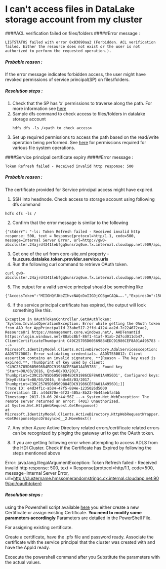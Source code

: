 # I can't access files in DataLake storage account from my cluster

####ACL verification failed on files/folders
#####Error message :
~~~
LISTSTATUS failed with error 0x83090aa2 (Forbidden. ACL verification failed. Either the resource does not exist or the user is not authorized to perform the requested operation.).
~~~
##### Probable reason :
If the error message indicates forbidden access, the user might have revoked permissions of service principal(SP) on files/folders.

##### Resolution steps :
1. Check that the SP has ‘x’ permissions to traverse along the path. For more information see [here](../ClusterCRUD/ADLS/adls-create-permission-setup.md)
2. Sample dfs command to check access to files/folders in datalake storage account
	~~~
	hdfs dfs -ls /<path to check access>
	~~~
3. Set up required permissions to access the path based on the read/write operation being performed. See [here](https://docs.microsoft.com/en-us/azure/data-lake-store/data-lake-store-access-control) for permissions required for various file system operations.


####Service principal certificate expiry
#####Error message :
~~~
Token Refresh failed - Received invalid http response: 500
~~~
##### Probable reason :
The certificate provided for Service principal access might have expired.
1. SSH into headnode. Check access to storage account using following dfs command
~~~
hdfs dfs -ls /
~~~
2. Confirm that the error message is similar to the following
~~~
{"stderr": "-ls: Token Refresh failed - Received invalid http response: 500, text = Response{protocol=http/1.1, code=500, message=Internal Server Error, url=http://gw0-abccluster.24ajrd4341lebfgq5unsrzq0ue.fx.internal.cloudapp.net:909/api/oauthtoken}}...
~~~
3. Get one of the url from core-site.xml property - **fs.azure.datalake.token.provider.service.urls**
4. Run the following curl command to retrieve OAuth token.
~~~
curl gw0-abccluster.24ajrd4341lebfgq5unsrzq0ue.fx.internal.cloudapp.net:909/api/oauthtoken
~~~
5. The output for a valid service principal should be something like
~~~
{"AccessToken":"MIIGHQYJKoZIhvcNAQcDoIIGDjCCBgoCAQA…….","ExpiresOn":1500447750098}
~~~
6. If the service principal certificate has expired, the output will look something like this.
~~~
Exception in OAuthTokenController.GetOAuthToken: 'System.InvalidOperationException: Error while getting the OAuth token from AAD for AppPrincipalId 23abe517-2ffd-4124-aa2d-7c224672cae2, ResourceUri https://management.core.windows.net/, AADTenantId https://login.windows.net/80abc8bf-86f1-41af-91ab-2d7cd011db47, ClientCertificateThumbprint C49C25705D60569884EDC91986CEF8A01A495783 ---> Microsoft.IdentityModel.Clients.ActiveDirectory.AdalServiceException: AADSTS70002: Error validating credentials. AADSTS50012: Client assertion contains an invalid signature. **[Reason - The key used is expired.**, Thumbprint of key used by client: 'C49C25705D60569884EDC91986CEF8A01A495783', Found key 'Start=08/03/2016, End=08/03/2017, Thumbprint=C39C25705D60569884EDC91986CEF8A01A4956D1', Configured keys: [Key0:Start=08/03/2016, End=08/03/2017, Thumbprint=C39C25705D60569884EDC91986CEF8A01A4956D1;]]
Trace ID: e4d34f1c-a584-47f5-884e-1235026d5000
Correlation ID: a44d870e-6f23-405a-8b23-9b44aebfa4bb
Timestamp: 2017-10-06 20:44:56Z ---> System.Net.WebException: The remote server returned an error: (401) Unauthorized.
at System.Net.HttpWebRequest.GetResponse()
at Microsoft.IdentityModel.Clients.ActiveDirectory.HttpWebRequestWrapper.<GetResponseSyncOrAsync>d__2.MoveNext()
~~~
7. Any other Azure Active Directory related errors/certificate related errors can be recognized by pinging the gateway url to get the OAuth token.

8. If you are getting following error when attempting to access ADLS from the HDI Cluster. Check if the Certificate has Expired by following the steps mentioned above

Error: java.lang.IllegalArgumentException: Token Refresh failed - Received invalid http response: 500, text = Response{protocol=http/1.1, code=500, message=Internal Server Error, url=http://clustername.hmssomerandomstringc.cx.internal.cloudapp.net:909/api/oauthtoken}


##### Resolution steps :
using the Powershell script available [here](../ClusterCRUD/media/UpdateADLSCertOnHDInsightCluster.ps1) you either create a new Certificate or assign existing Certificate.
**You need to modify some parameters accordingly** Parameters are detailed in the PowerShell File.

For assigning existing certificate.

Create a certificate, have the .pfx file and password ready.
Associate the certificate with the service principal that the cluster was created with and have the AppId ready.

Excecute the powershell command after you Substitute the parameters with the actual values.


